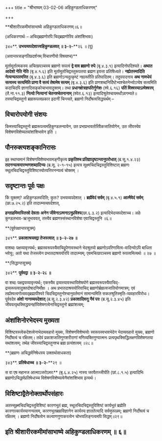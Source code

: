 +++
title = "श्रीभाष्यम् 03-02-06 अहिकुण्डलाधिकरणम्"

+++


**श्रीशारीरकमीमांसाभाष्ये अहिकुण्डलाधिकरणम्॥६॥

(अधिकरणार्थः – अचिद्ब्रह्मणोरपि चिद्ब्रह्मणोरिव अंशांशिभावः)

३४०**. **उभयव्यपदेशात्त्वहिकुण्डलवत् ॥ ३**–**२**–**२६ ॥ (पू)

(अवान्तरसङ्गतिप्रदर्शनम् विचारणीयो विषयश्च)**

मूर्तामूर्तात्मकस्य अचित्प्रपञ्चस्य ब्रह्मणो रूपत्वं **द्वे वाव ब्रह्मणो रुपे** (बृ.४.३.१) इत्यादिनोपदिश्यते। **अथात आदेशो नेति नेति** (बृ.४.१.६) इति मूर्तामूर्ताचिद्वस्तुरूपतया ब्रह्मण इयत्ता प्रतिषिध्यते। **नह्येतस्मादिति नेत्यन्यत्परमस्ति** (बृ.४.३.६) इति ब्रह्मणोऽन्यदुत्कृष्टं नह्यस्तीति प्रतिपादितम्। तदुपपादनाय **अथ नामधेयं सत्यस्य सत्यमिति प्राणा वै सत्यं तेषामेष सत्यम्** (बृ.४.३.६) इति प्राणशब्दनिर्दिष्टेभ्यश्चेतनेभ्योऽप्येष सत्यमिति कदाचिदपि ज्ञानादिसङ्कोचाभावादुक्तम्। तथा **प्रधानक्षेत्रज्ञपतिर्गुणेशः** (श्वे.६.१६) **पतिं विश्वस्याऽत्मेश्वरम्** (तै.ना.११.३) **नित्यो नित्यानां चेतनश्चेतनानाम्** (श्वेत.६.१३) इत्यादिश्रुतेश्चायमर्थोऽवगम्यते॥ तस्याचिद्वस्तुनो ब्रह्मरूपत्वप्रकार इदानीं चिन्त्यते, ब्रह्मणो निर्दोषत्वसिद्ध्यर्थम् –

## विचारोपयोगी संशयः

किमस्याचिद्वस्तुनो ब्रह्मरूपत्वमहिकुण्डलन्यायेन, उत प्रभाप्रभावतोरिवैकजातियोगेन, उत जीवस्येव विशेषणविशेष्यतयांशांशिभावेन इति ।

## पौनरुक्त्यशङ्कानिरासः

इह स्थाप्यमानं विशेषणविशेष्यभावमङ्गीकृत्य **प्रकृतिश्च प्रतिज्ञादृष्टान्तानुपरोधात्** (ब्र.सू.१.४.२३) **तदनन्यत्वमारम्भणशब्दादिभ्यः** (ब्र.सू. २-१-१५) इत्यत्र सूक्ष्मचिदचिद्वस्तुविशिष्टात् ब्रह्मणः स्थूलचिदचिद्वस्तुविशिष्टस्योत्पत्तिरनन्यत्वं चोक्तम् ।

## सदृष्टान्तः पूर्वः पक्षः

किं युक्तम्? अहिकुण्डलवदिति; कुतः? उभयव्यपदेशात् । **ब्रह्मैवेदं सर्वम्** (बृ.४.५.१) **आत्मैवेदं सर्वम्** (छा.७.२५.२) इति तादात्म्यव्यपदेशात्,

**हन्ताहमिमास्तिस्रो देवताः अनेन जीवेनाऽत्मनाऽनुप्रविश्य**(छा.६.३.२) इत्यादिभेदव्यपदेशाच्च। अहेः कुण्डलभाव-ऋजुभाववत्, तस्यैव ब्रह्मणस्संस्थानविशेषा एवाचिद्वस्तूनि ॥६॥

**(पूर्वपक्षान्तरसूत्रम्)

३४१**. **प्रकाशाश्रयवद्वा तेजस्त्वात् ॥ ३**–**२**–**२७ ॥**

वाशब्दः पक्षव्यावृत्त्यर्थः; ब्रह्मस्वरूपस्यैवाचिद्रूपेणावस्थाने भेदश्रुतयो ब्रह्मणोऽपरिणामित्व-वादिन्योऽपि बाधिता भवेयुः; अतो यथा तेजस्त्वेन प्रभातदाश्रययोरपि तादात्म्यम्; एवमचित्प्रपञ्चस्य ब्रह्मणो रूपत्वमित्यर्थः ॥ २७ ॥

**(सिद्धान्तसूत्रम्)

३४२**. **पूर्ववद्वा ॥ ३**–**२**–**२८ ॥**

वा शब्दः पक्षद्वयव्यावृत्त्यर्थः; एकस्यैव द्रव्यस्यावस्थाविशेषयोगे ब्रह्मस्वरूपस्यैवाचिद्-द्रव्यरूपत्वादुक्तदोषादनिर्मोक्षः । अथ प्रभातदाश्रययोरिवाचिद् ब्रह्मणोर्ब्रह्मत्वजातियोगमात्रम्; एवं तर्ह्यश्वत्वगोत्ववद्ब्रह्मापीश्वरे चिदचिद्वस्तुनोश्चानुवर्तमानं सामान्यमिति सकलश्रुतिस्मृति-व्यवहारविरोधः। पूर्ववदेव **अंशो नानाव्यपदेशात्** (ब्र.सू.२.३.४२) **प्रकाशादिवत्तु नैवं परः** (ब्र.सू.२.३.४५) इति जीववत्पृथक्सिद्ध्यनर्हाविशेषणत्वेनाचिद्वस्तुनो ब्रह्मांशत्वम्;

## अंशांशिनोरभेदस्य मुख्यता

विशिष्टवस्त्वेकदेशत्वेनाभेदव्यवहारो मुख्यः, विशेषणविशेष्ययोः स्वरूपस्वभावभेदेन भेदव्यवहारो मुख्यः, ब्रह्मणो निर्दोषत्वं च रक्षितम्। तदेवं प्रकाशजातिगुणशरीराणां मणिव्यक्तिगुण्यात्मनः प्रत्यपृथक्सिद्धिलक्षणविशेषणतया यथांशत्वम्; तथेह जीवस्याचिद्वस्तुनश्च ब्रह्म प्रत्यंशत्वम् ॥२८॥

**(ब्रह्मणः अचिद्धर्मनिषेधस्य उक्तार्थसाधकता)

३४३**. **प्रतिषेधाच्च ॥ ३**–**२**–**२९ ॥

स वा एष महानज आत्माऽजरोऽमरः** (बृ.६.४.२५) नास्य जरयैतज्जीर्यति (छां.८.१.५) इत्यादिभिः ब्रह्मणोऽचिद्धर्मप्रतिषेधाच्च विशेषणविशेष्यत्वेनैवांशांशिभाव इत्यर्थः।

## विशिष्टाद्वैतेनोक्तार्थोपसंहारः

अतस्सूक्ष्मचिदचिद्वस्तुविशिष्टं कारणभूतं ब्रह्म, स्थूलचिदचिद्वस्तुविशिष्टं कार्यभूतं ब्रह्मेति कारणात्कार्यस्यानन्यत्वम्, कारणभूतब्रह्मविज्ञानेन कार्यस्य ज्ञाततेत्यादि सर्वमुपपन्नम्; ब्रह्मणो निर्दोषत्वं च रक्षितम् । ब्रह्मणो निर्दोषत्वेन कल्याणगुणाकरत्वेन चोभयलिङ्गत्वमपि सिद्धम्॥२९॥

## इति श्रीशारीरकमीमांसाभाष्ये अहिकुण्डलाधिकरणम् ॥ ६॥


